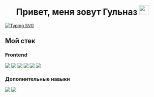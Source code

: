 <h1 align="center">
  Привет, меня зовут Гульназ 
  <img src="https://github.com/blackcater/blackcater/raw/main/images/Hi.gif" height="32"/>
</h1>
<a href="https://git.io/typing-svg"><img src="https://readme-typing-svg.demolab.com?font=Fira+Code&pause=1000&color=A229F7&vCenter=true&width=435&lines=Junior+Frontend+Developer" alt="Typing SVG" /></a>

<h2>Мой стек</h2>
<h3>Frontend</h3></h3>
<span><img src="https://img.shields.io/badge/css3-%231572B6.svg?style=for-the-badge&logo=css3&logoColor=white" /></span>
<span><img src="https://img.shields.io/badge/html5-%23E34F26.svg?style=for-the-badge&logo=html5&logoColor=white" /></span>
<span><img src="https://img.shields.io/badge/javascript-%23323330.svg?style=for-the-badge&logo=javascript&logoColor=%23F7DF1E" /></span>
<span><img src="https://img.shields.io/badge/react-%2320232a.svg?style=for-the-badge&logo=react&logoColor=%2361DAFB" /></span>
<span><img src="https://img.shields.io/badge/redux-%23593d88.svg?style=for-the-badge&logo=redux&logoColor=white" /></span>
<span><img src="https://img.shields.io/badge/git-%23F05033.svg?style=for-the-badge&logo=git&logoColor=white" /></span>
<h3>Дополнительные навыки</h3></h3>
<span><img src="https://img.shields.io/badge/figma-%23F24E1E.svg?style=for-the-badge&logo=figma&logoColor=white" /></span>
<span><img src="https://img.shields.io/badge/adobe%20photoshop-%2331A8FF.svg?style=for-the-badge&logo=adobe%20photoshop&logoColor=white" /></span>


